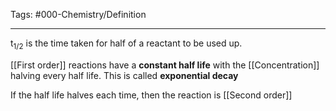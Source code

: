Tags: #000-Chemistry/Definition 

---
t<sub>1/2</sub> is the time taken for half of a reactant to be used up.

[[First order]] reactions have a **constant half life** with the [[Concentration]] halving every half life. This is called **exponential decay**

If the half life halves each time, then the reaction is [[Second order]]